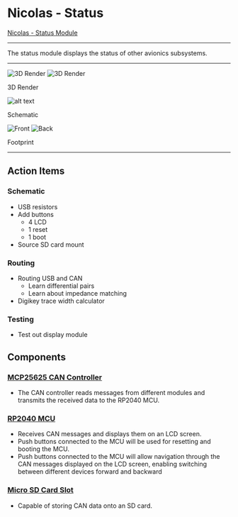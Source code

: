 # Nicolas - Status

[Nicolas - Status Module](https://github.com/sonicavionics/4in-NicolasSuarez-statusmodule)

---

The status module displays the status of other avionics subsystems.


---

<div class="image-row">
    <img src="https://raw.githubusercontent.com/sonicavionics/4in-NicolasSuarez-statusmodule/refs/heads/main/images/board.front.png" alt="3D Render">
    <img src="https://raw.githubusercontent.com/sonicavionics/4in-NicolasSuarez-statusmodule/refs/heads/main/images/board.back.png" alt="3D Render">
</div>
<p class="image-caption">3D Render</p>

![alt text](https://raw.githubusercontent.com/sonicavionics/4in-NicolasSuarez-statusmodule/refs/heads/main/images/sch.svg)
<p class="image-caption">Schematic</p>


<div class="image-row">
    <img src="https://raw.githubusercontent.com/sonicavionics/4in-NicolasSuarez-statusmodule/v0.2.0-alpha/images/pcbf.svg" alt="Front">
    <img src="https://raw.githubusercontent.com/sonicavionics/4in-NicolasSuarez-statusmodule/v0.2.0-alpha/images/pcbb.svg" alt="Back">
</div>
<p class="image-caption">Footprint</p>

---

## Action Items

### Schematic 

- USB resistors 
- Add buttons
    - 4 LCD
    - 1 reset
    - 1 boot 
- Source SD card mount

### Routing

- Routing USB and CAN 
    - Learn differential pairs
    - Learn about impedance matching
- Digikey trace width calculator

### Testing

- Test out display module



## Components

### <a href="https://ww1.microchip.com/downloads/aemDocuments/documents/OTH/ProductDocuments/DataSheets/MCP25625-CAN-Controller-Data-Sheet-20005282C.pdf" target="_blank">MCP25625 CAN Controller</a>
- The CAN controller reads messages from different modules and transmits the received data to the RP2040 MCU.

### <a href="https://datasheets.raspberrypi.com/rp2040/hardware-design-with-rp2040.pdf" target="_blank">RP2040 MCU</a>
-  Receives CAN messages and displays them on an LCD screen.
-  Push buttons connected to the MCU will be used for resetting and booting the MCU.
- Push buttons connected to the MCU will allow navigation through the CAN messages displayed on the LCD screen, enabling switching between different devices forward and backward

### <a href="https://www.lcsc.com/datasheet/lcsc_datasheet_2109061830_XUNPU-TF-115-BCP9_C720505.pdf" target="_blank">Micro SD Card Slot</a>
- Capable of storing CAN data onto an SD card.





<!-- ## Components

- **MCU**

    - MCU [RP 2040](https://www.raspberrypi.com/products/rp2040/)

    - Flash [W25Q128JVP](https://www.winbond.com/hq/product/code-storage-flash-memory/serial-nor-flash/?__locale=en&partNo=W25Q128JV)

- **USB-C** [JLC USB-C port](https://jlcpcb.com/partdetail/ShouHan-TYPE_C_16PIN_2MD_073/C2765186)

- **Momentary Button** [TS-1187A-B-A-B](https://jlcpcb.com/partdetail/XkbConnectivity-TS_1187A_B_AB/C318884)

- **Sensors**

    - IMU [BNO055](https://www.bosch-sensortec.com/products/smart-sensor-systems/bno055/)

        - IMU Crystal [ABS07-32.768KHZ-T](https://www.digikey.ca/en/products/detail/abracon-llc/ABS07-32-768KHZ-T/1236858)

    - Barometer [BMP388](https://www.bosch-sensortec.com/products/environmental-sensors/pressure-sensors/bmp388/)

- **CAN Controller and transceiver** [MCP25625](https://www.digikey.ca/en/products/detail/microchip-technology/MCP25625T-E-ML/4860099)

    - CAN chip crystal [X322516MLB4SI](https://www.lcsc.com/datasheet/lcsc_datasheet_2403291504_YXC-Crystal-Oscillators-X322516MLB4SI_C13738.pdf)

## Assembly

Standard assembly was chosen over economic assembly primarily because the BNO055 and BMP388 are not available with economic assembly. Additionally, since the number of extended parts on the board makes up exactly half of all unique components, the loading fee remains the same regardless of the assembly type. -->
